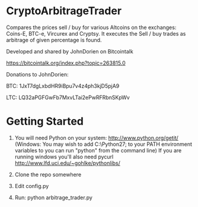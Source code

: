 CryptoArbitrageTrader
=====================

Compares the prices sell / buy for various Altcoins on the exchanges: Coins-E, BTC-e, Vircurex and Cryptsy. It executes the Sell / buy trades as arbitrage of given percentage is found.

Developed and shared by JohnDorien on Bitcointalk

https://bitcointalk.org/index.php?topic=263815.0

Donations to JohnDorien:

BTC: 1JxT7dgLxbdHR9iBpu7v4z4ph3kjD5pjA9

LTC: LQ32aPGFGwFb7MxvLTai2ePwRFRbnSKpWv


Getting Started
================

1. You will need Python on your system:
http://www.python.org/getit/
(Windows: You may wish to add C:\Python27\; to your PATH environment variables to you can run "python" from the command line)
If you are running windows you'll also need pycurl
http://www.lfd.uci.edu/~gohlke/pythonlibs/

2. Clone the repo somewhere

3. Edit config.py

4. Run: python arbitrage_trader.py
